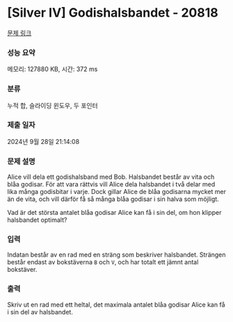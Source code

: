 # [Silver IV] Godishalsbandet - 20818 

[문제 링크](https://www.acmicpc.net/problem/20818) 

### 성능 요약

메모리: 127880 KB, 시간: 372 ms

### 분류

누적 합, 슬라이딩 윈도우, 두 포인터

### 제출 일자

2024년 9월 28일 21:14:08

### 문제 설명

<p>Alice vill dela ett godishalsband med Bob. Halsbandet består av vita och blåa godisar. För att vara rättvis vill Alice dela halsbandet i två delar med lika många godisbitar i varje. Dock gillar Alice de blåa godisarna mycket mer än de vita, och vill därför få så många blåa godisar i sin halva som möjligt.</p>

<p>Vad är det största antalet blåa godisar Alice kan få i sin del, om hon klipper halsbandet optimalt?</p>

### 입력 

 <p>Indatan består av en rad med en sträng som beskriver halsbandet. Strängen består endast av bokstäverna <code>B</code> och <code>V</code>, och har totalt ett jämnt antal bokstäver.</p>

### 출력 

 <p>Skriv ut en rad med ett heltal, det maximala antalet blåa godisar Alice kan få i sin del av halsbandet.</p>

